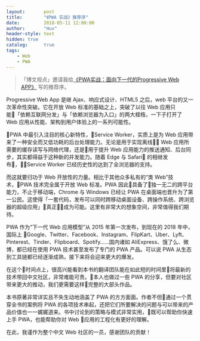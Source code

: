 ```yaml
---
layout:       post
title:        "《PWA 实战》推荐序"
date:         2018-05-11 12:00:00
author:       "Hux"
header-style: text
hidden: true
catalog:      true
tags:
    - Web
    - PWA
---
```


> 「博文视点」邀请我给[《PWA实战：面向下一代的Progressive Web APP》](https://union-click.jd.com/jdc?e=&p=AyIGZRhfEgoaBVUbXBYyEgRXHF8UChI3EUQDS10iXhBeGlcJDBkNXg9JHU4YDk5ER1xOGRNLGEEcVV8BXURFUFdfC0RVU1JRUy1OVxUBEABRGlMVMmZMDxwsR2cWZVdbO2ocFV9cSB5qfnILWStaJQITBlcTWhYLEQJlK1sSMkRpVRpaFAMTAlUeWCUDIgdSG1oXARIPUx5eFAMiAFUSaxYBFAJVElgSCw4FURxTFAoiN2UYayUyEjdWKxl7UEEPUR5dFFYWBgYTXhZXFA5WTlMSVxoDUh9TQFFBAVUrWRQDFg4%3D) 写的推荐序。

Progressive Web App 是继 Ajax、响应式设计、HTML5 之后，web 平台的又一次革命性突破。它在开放 Web 标准的基础之上，突破了以往 Web 应用只能「依赖互联网分发」与「依赖浏览器为入口」的两大桎梏，一下子打开了 Web 应用从性能、架构到用户体验上的一系列可能性。

PWA 中最引入注目的核心新特性，Service Worker，实质上是为 Web 应用带来了一种安全而又低功耗的后台处理能力。无论是用于实现离线 Web 应用所需要的缓存读写与网络代理，还是用于提升 Web 应用能力的推送通知、后台同步，其实都得益于这种新的并发能力。随着 Edge 与 Safari 的相继发布，Service Worker 已经历史性的达到了全浏览器的支持。

而这就要归功于 Web 开放性的力量。相比于其他众多私有的“类 Web”技术，PWA 技术完全属于开放 Web 标准。PWA 因此具备了独一无二的跨平台能力，不止于移动端，Chrome 与 Windows 已经让 PWA 在桌面端也晋升为了第一公民。这使得「一套代码，发布可以同时跨移动桌面设备、跨操作系统、跨浏览器的超级应用」真正成为可能。这里有非常大的想象空间，非常值得我们期待。

PWA 作为“下一代 Web 应用模型”从 2015 年第一次发布，到现在的 2018 年中，国际上 Google、Twitter、Facebook、Instagram、FlipKart、Uber、Lyft、Pinterest、Tinder、Flipboard、Spotify……国内诸如 AliExpress、饿了么、微博，都已经在使用 PWA 技术甚至发布了专门的 PWA 产品。可以说 PWA 从生态到工具链都已经逐渐成熟，接下来将会迎来更大的爆发。

在这个时间点上，很高兴能看到本书的翻译团队能在如此短的时间里将最新的技术带回中文社区，非常难能可贵。本人也做过一些 PWA 的分享，但要对社区带来更大的推动，我们更需要这样完整的大部头作品。

本书原著非常详实且不失生动地涵盖了 PWA 的方方面面。作者不但通过一个贯穿全书的案例将 PWA 的各项技术串起，还把它们所要解决的问题与可以带来的产品价值也一一娓娓道来。书中讨论到的策略与模式非常实用，既可以帮助你快速上手 PWA，也能帮助你对 Web 应用的工程化有更好的理解。

在此，我谨作为整个中文 Web 社区的一员，感谢团队的贡献！
